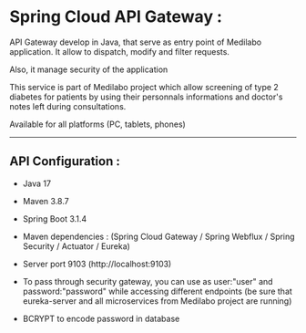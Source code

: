 
# Spring Cloud API Gateway :

API Gateway develop in Java, that serve as entry point of Medilabo application. It allow to dispatch, modify and filter requests.

Also, it manage security of the application


This service is part of Medilabo project which allow screening of type 2 diabetes for patients by using their personnals informations and doctor's notes left during consultations.

Available for all platforms (PC, tablets, phones)

-------------------------------------------------------------------------------------------------------------------------------------

## API Configuration :

- Java 17 
- Maven 3.8.7 
- Spring Boot 3.1.4
- Maven dependencies : (Spring Cloud Gateway / Spring Webflux / Spring Security / Actuator / Eureka)

- Server port 9103 (http://localhost:9103)

- To pass through security gateway, you can use as user:"user" and password:"password" while accessing different endpoints (be sure that eureka-server and all microservices from Medilabo project are running)

- BCRYPT to encode password in database






